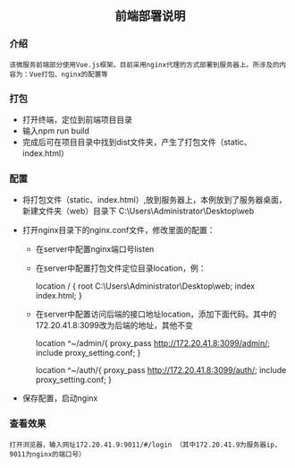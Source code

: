 <h2 align="center">前端部署说明</h2> 

   
### 介绍
    该微服务前端部分使用Vue.js框架。目前采用nginx代理的方式部署到服务器上。所涉及的内容为：Vue打包、nginx的配置等

### 打包
- 打开终端，定位到前端项目目录
- 输入npm run build
- 完成后可在项目目录中找到dist文件夹，产生了打包文件（static、index.html）

### 配置
- 将打包文件（static、index.html）,放到服务器上，本例放到了服务器桌面，新建文件夹（web）目录下 C:\Users\Administrator\Desktop\web
- 打开nginx目录下的nginx.conf文件，修改里面的配置：
    - 在server中配置nginx端口号listen
    - 在server中配置打包文件定位目录location，例：

        location / {
            root   C:\Users\Administrator\Desktop\web;
            index  index.html;
        }

    - 在server中配置访问后端的接口地址location，添加下面代码。其中的172.20.41.8:3099改为后端的地址，其他不变

        location ^~/admin/{
            proxy_pass http://172.20.41.8:3099/admin/;
            include proxy_setting.conf;
        }
        
        location ^~/auth/{
            proxy_pass http://172.20.41.8:3099/auth/;
            include proxy_setting.conf;
        }
        
- 保存配置，启动nginx



### 查看效果
    打开浏览器，输入网址172.20.41.9:9011/#/login （其中172.20.41.9为服务器ip，9011为nginx的端口号）

